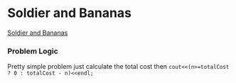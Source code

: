 # Soldier and Bananas
[Soldier and Bananas](https://codeforces.com/problemset/problem/546/A)

### Problem Logic
Pretty simple problem just calculate the total cost then `cout<<(n>=totalCost ? 0 : totalCost - n)<<endl;`